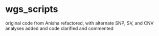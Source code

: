 # wgs_scripts

original code from Anisha
refactored, with alternate SNP, SV, and CNV analyses added and code clarified and commented
